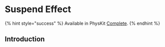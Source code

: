 # Suspend Effect

{% hint style="success" %}
Available in PhysKit [Complete](https://prf.hn/l/rpoyznk).
{% endhint %}

## Introduction
